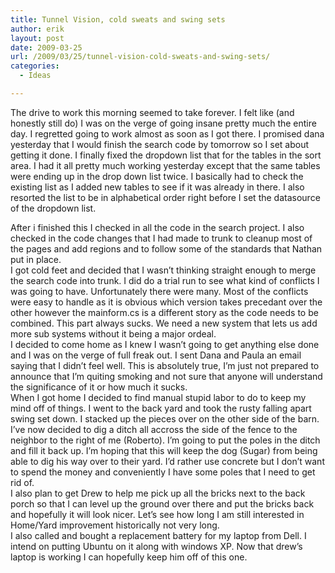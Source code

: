 ```yaml
---
title: Tunnel Vision, cold sweats and swing sets
author: erik
layout: post
date: 2009-03-25
url: /2009/03/25/tunnel-vision-cold-sweats-and-swing-sets/
categories:
  - Ideas

---
```

The drive to work this morning seemed to take forever. I felt like (and honestly still do) I was on the verge of going insane pretty much the entire day. I regretted going to work almost as soon as I got there. I promised dana yesterday that I would finish the search code by tomorrow so I set about getting it done. I finally fixed the dropdown list that for the tables in the sort area. I had it all pretty much working yesterday except that the same tables were ending up in the drop down list twice. I basically had to check the existing list as I added new tables to see if it was already in there. I also resorted the list to be in alphabetical order right before I set the datasource of the dropdown list.

<div>
  After i finished this I checked in all the code in the search project. I also checked in the code changes that I had made to trunk to cleanup most of the pages and add regions and to follow some of the standards that Nathan put in place.
</div>

<div>
</div>

<div>
  I got cold feet and decided that I wasn&#8217;t thinking straight enough to merge the search code into trunk. I did do a trial run to see what kind of conflicts I was going to have. Unfortunately there were many. Most of the conflicts were easy to handle as it is obvious which version takes precedant over the other however the mainform.cs is a different story as the code needs to be combined. This part always sucks. We need a new system that lets us add more sub systems without it being a major ordeal.
</div>

<div>
</div>

<div>
  I decided to come home as I knew I wasn&#8217;t going to get anything else done and I was on the verge of full freak out. I sent Dana and Paula an email saying that I didn&#8217;t feel well. This is absolutely true, I&#8217;m just not prepared to announce that I&#8217;m quiting smoking and not sure that anyone will understand the significance of it or how much it sucks.
</div>

<div>
</div>

<div>
  When I got home I decided to find manual stupid labor to do to keep my mind off of things. I went to the back yard and took the rusty falling apart swing set down. I stacked up the pieces over on the other side of the barn. I&#8217;ve now decided to dig a ditch all accross the side of the fence to the neighbor to the right of me (Roberto). I&#8217;m going to put the poles in the ditch and fill it back up. I&#8217;m hoping that this will keep the dog (Sugar) from being able to dig his way over to their yard. I&#8217;d rather use concrete but I don&#8217;t want to spend the money and conveniently I have some poles that I need to get rid of.
</div>

<div>
</div>

<div>
  I also plan to get Drew to help me pick up all the bricks next to the back porch so that I can level up the ground over there and put the bricks back and hopefully it will look nicer. Let&#8217;s see how long I am still interested in Home/Yard improvement historically not very long.
</div>

<div>
</div>

<div>
  I also called and bought a replacement battery for my laptop from Dell. I intend on putting Ubuntu on it along with windows XP. Now that drew&#8217;s laptop is working I can hopefully keep him off of this one.
</div>